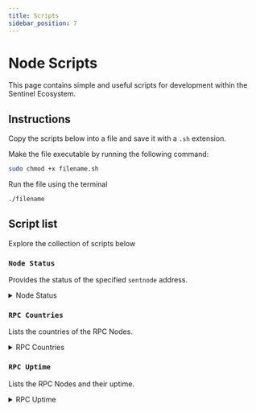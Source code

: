 ```yaml
---
title: Scripts
sidebar_position: 7
---
```


# Node Scripts

This page contains simple and useful scripts for development within the Sentinel Ecosystem.

## Instructions

Copy the scripts below into a file and save it with a `.sh` extension.

Make the file executable by running the following command:

```bash
sudo chmod +x filename.sh
```

Run the file using the terminal

```bash
./filename
```

## Script list

Explore the collection of scripts below

### `Node Status`

Provides the status of the specified `sentnode` address.

<details>
<summary>Node Status</summary>
<p>

```bash title="/home/${USER}/sentnode-status.sh"
#!/bin/bash

# Fetching the JSON data from the API
api_response=$(curl -s https://api.sentinelgrowthdao.com/sentinel/nodes/sentnode1rx7kjsvhvklcluhu9zl6hswrau06vh3ll7gthr)

# Extracting the remote URL from the JSON response
remote_url=$(echo "$api_response" | jq -r '.node.remote_url')

# Fetching the status from the remote URL
status_response=$(curl -k "$remote_url/status" | jq '.')

echo "Status from $remote_url:"
echo "$status_response" | jq '.'
```

</p>
</details>

### `RPC Countries`

Lists the countries of the RPC Nodes.

<details>
<summary>RPC Countries</summary>
<p>

```bash title="/home/${USER}/rpc-countries.sh"
#!/bin/bash

# List of addresses to iterate over

addresses=("rpc.trinityvalidator.com"
           "rpc.sentinel.co"
           "rpc.sentinel.quokkastake.io"
           "rpc.sentinel.chaintools.tech"
           "sentinel.declab.pro"
           "rpc-sentinel.whispernode.com"
           "rpc.sentinelgrowthdao.com"
           "sentinel-rpc.publicnode.com"
           "rpc.dvpn.roomit.xyz"
           "sentinel.rpc.nodeshub.online"
           "public.stakewolle.com"
           "sentinel-rpc.validatornode.com"
           "rpc.mathnodes.com"
           "rpc.dvpn.me"
           "rpc-sentinel-ia.cosmosia.notional.ventures"
           "sentinel-rpc.polkachu.com"
           "sentinel-rpc.badgerbite.io"
           "rpc-sentinel.busurnode.com:443")


# Iterate over each address
for address in "${addresses[@]}"; do
    echo "Address: $address"
    
    # Get the IP address
    rpc_ipv4=$(nslookup "$address" | awk '/^Address: / { print $2 }')
    
    # Get country information for the address
    country=$(curl -s "http://ip-api.com/json/${rpc_ipv4}" | jq -r '.country')
    
    # Print the country information
    echo "Country: $country"
    echo ""
done
```

</p>
</details>


### `RPC Uptime`

Lists the RPC Nodes and their uptime.

<details>
<summary>RPC Uptime</summary>
<p>

```bash title="/home/${USER}/rpc-uptime.sh"
#!/bin/bash

# List of addresses to iterate over

rpc_addresses=("https://rpc.trinityvalidator.com:443"
           "https://rpc.sentinel.co:443"
           "https://rpc.sentinel.quokkastake.io:443"
           "https://rpc.sentinel.chaintools.tech:443"
           "https://sentinel.declab.pro:26628"
           "https://rpc-sentinel.whispernode.com:443"
           "https://rpc.sentinelgrowthdao.com:443"
           "https://sentinel-rpc.publicnode.com:443"
           "https://rpc.dvpn.roomit.xyz:443"
           "https://sentinel.rpc.nodeshub.online:443"
           "https://public.stakewolle.com:443/cosmos/sentinel/rpc/"
           "https://sentinel-rpc.validatornode.com:443"
           "https://rpc.mathnodes.com:443"
           "https://rpc.dvpn.me:443"
           "https://sentinel-rpc.badgerbite.io:443"
           "https://rpc-sentinel-ia.cosmosia.notional.ventures:443"
           "https://sentinel-rpc.polkachu.com:443"
           "https://rpc-sentinel.busurnode.com:443")

for node in "${rpc_addresses[@]}"; do
   echo "#####"
   echo "$node stats:"
   time /usr/local/bin/sentinelhub query block --node "$node" > /dev/null
   echo "#####"
   
done
```

</p>
</details>